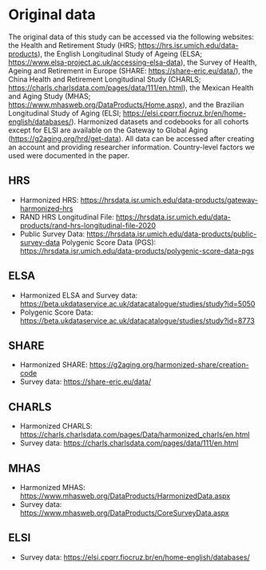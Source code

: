# Original data

The original data of this study can be accessed via the following websites: the Health and Retirement Study (HRS; https://hrs.isr.umich.edu/data-products), the English Longitudinal Study of Ageing (ELSA; https://www.elsa-project.ac.uk/accessing-elsa-data), the Survey of Health, Ageing and Retirement in Europe (SHARE: https://share-eric.eu/data/), the China Health and Retirement Longitudinal Study (CHARLS; https://charls.charlsdata.com/pages/data/111/en.html), the Mexican Health and Aging Study (MHAS; https://www.mhasweb.org/DataProducts/Home.aspx), and the Brazilian Longitudinal Study of Aging (ELSI; https://elsi.cpqrr.fiocruz.br/en/home-english/databases/). Harmonized datasets and codebooks for all cohorts except for ELSI are available on the Gateway to Global Aging (https://g2aging.org/hrd/get-data). All data can be accessed after creating an account and providing researcher information. Country-level factors we used were documented in the paper.

## HRS
- Harmonized HRS: https://hrsdata.isr.umich.edu/data-products/gateway-harmonized-hrs
- RAND HRS Longitudinal File: https://hrsdata.isr.umich.edu/data-products/rand-hrs-longitudinal-file-2020
- Public Survey Data: https://hrsdata.isr.umich.edu/data-products/public-survey-data
Polygenic Score Data (PGS): https://hrsdata.isr.umich.edu/data-products/polygenic-score-data-pgs

## ELSA
- Harmonized ELSA and Survey data: https://beta.ukdataservice.ac.uk/datacatalogue/studies/study?id=5050
- Polygenic Score Data: https://beta.ukdataservice.ac.uk/datacatalogue/studies/study?id=8773

## SHARE
- Harmonized SHARE: https://g2aging.org/harmonized-share/creation-code
- Survey data: https://share-eric.eu/data/

## CHARLS
- Harmonized CHARLS: https://charls.charlsdata.com/pages/Data/harmonized_charls/en.html
- Survey data: https://charls.charlsdata.com/pages/data/111/en.html

## MHAS
- Harmonized MHAS: https://www.mhasweb.org/DataProducts/HarmonizedData.aspx
- Survey data: https://www.mhasweb.org/DataProducts/CoreSurveyData.aspx

## ELSI
- Survey data: https://elsi.cpqrr.fiocruz.br/en/home-english/databases/